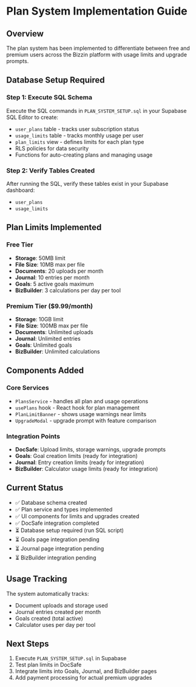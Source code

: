 # Plan System Implementation Guide

## Overview
The plan system has been implemented to differentiate between free and premium users across the Bizzin platform with usage limits and upgrade prompts.

## Database Setup Required

### Step 1: Execute SQL Schema
Execute the SQL commands in `PLAN_SYSTEM_SETUP.sql` in your Supabase SQL Editor to create:
- `user_plans` table - tracks user subscription status
- `usage_limits` table - tracks monthly usage per user
- `plan_limits` view - defines limits for each plan type
- RLS policies for data security
- Functions for auto-creating plans and managing usage

### Step 2: Verify Tables Created
After running the SQL, verify these tables exist in your Supabase dashboard:
- `user_plans`
- `usage_limits`

## Plan Limits Implemented

### Free Tier
- **Storage**: 50MB limit
- **File Size**: 10MB max per file
- **Documents**: 20 uploads per month
- **Journal**: 10 entries per month  
- **Goals**: 5 active goals maximum
- **BizBuilder**: 3 calculations per day per tool

### Premium Tier ($9.99/month)
- **Storage**: 10GB limit
- **File Size**: 100MB max per file
- **Documents**: Unlimited uploads
- **Journal**: Unlimited entries
- **Goals**: Unlimited goals
- **BizBuilder**: Unlimited calculations

## Components Added

### Core Services
- `PlansService` - handles all plan and usage operations
- `usePlans` hook - React hook for plan management
- `PlanLimitBanner` - shows usage warnings near limits
- `UpgradeModal` - upgrade prompt with feature comparison

### Integration Points
- **DocSafe**: Upload limits, storage warnings, upgrade prompts
- **Goals**: Goal creation limits (ready for integration)
- **Journal**: Entry creation limits (ready for integration)
- **BizBuilder**: Calculator usage limits (ready for integration)

## Current Status
- ✅ Database schema created
- ✅ Plan service and types implemented
- ✅ UI components for limits and upgrades created
- ✅ DocSafe integration completed
- ⏳ Database setup required (run SQL script)
- ⏳ Goals page integration pending
- ⏳ Journal page integration pending
- ⏳ BizBuilder integration pending

## Usage Tracking
The system automatically tracks:
- Document uploads and storage used
- Journal entries created per month
- Goals created (total active)
- Calculator uses per day per tool

## Next Steps
1. Execute `PLAN_SYSTEM_SETUP.sql` in Supabase
2. Test plan limits in DocSafe
3. Integrate limits into Goals, Journal, and BizBuilder pages
4. Add payment processing for actual premium upgrades